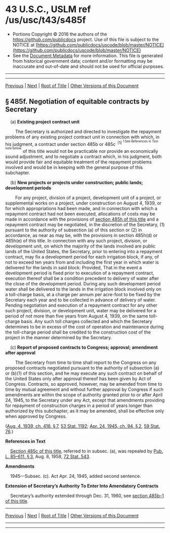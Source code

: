 ---
---

# 43 U.S.C., USLM ref /us/usc/t43/s485f

* Portions Copyright © 2016 the authors of the https://github.com/publicdocs project.
  Use of this file is subject to the NOTICE at [https://github.com/publicdocs/uscode/blob/master/NOTICE](https://github.com/publicdocs/uscode/blob/master/NOTICE)
* See the [Document Metadata](././../../../../..//README.md) for more information.
  This file is generated from historical government data; content and/or formatting may be inaccurate and out-of-date and should not be used for official purposes.

----------
----------

[Previous](./../../../../..//us/usc/t43/ch12/schX/m__us_usc_t43_s485e.md) | [Next](./../../../../..//us/usc/t43/ch12/schX/m__us_usc_t43_s485g.md) | [Root of Title](./../../../../../) | [Other Versions of this Document](https://publicdocs.github.io/go/links?ns=uslm&ref=%2Fus%2Fusc%2Ft43%2Fs485f)

## § 485f. Negotiation of equitable contracts by Secretary

    (a) __Existing project contract unit__ 

        The Secretary is authorized and directed to investigate the repayment problems of any existing project contract unit in connection with which, in his judgment, a contract under section 485b or 485c  <sup>\[1\]</sup>  <sup><sup> 1 See References in Text note below. </sup></sup>  of this title would not be practicable nor provide an economically sound adjustment, and to negotiate a contract which, in his judgment, both would provide fair and equitable treatment of the repayment problems involved and would be in keeping with the general purpose of this subchapter.

    (b) __New projects or projects under construction; public lands; development periods__ 

        For any project, division of a project, development unit of a project, or supplemental works on a project, under construction on August 4, 1939, or for which appropriations had been made, and in connection with which a repayment contract had not been executed, allocations of costs may be made in accordance with the provisions of [section 485h of this title][/us/usc/t43/s485h] and a repayment contract may be negotiated, in the discretion of the Secretary, (1) pursuant to the authority of subsection (a) of this section or (2) in accordance, as near as may be, with the provisions in section 485h(d) or 485h(e) of this title. In connection with any such project, division, or development unit, on which the majority of the lands involved are public lands of the United States, the Secretary, prior to entering into a repayment contract, may fix a development period for each irrigation block, if any, of not to exceed ten years from and including the first year in which water is delivered for the lands in said block: Provided, That in the event a development period is fixed prior to execution of a repayment contract, execution thereof shall be a condition precedent to delivery of water after the close of the development period. During any such development period water shall be delivered to the lands in the irrigation block involved only on a toll-charge basis, at a charge per annum per acre-foot to be fixed by the Secretary each year and to be collected in advance of delivery of water. Pending negotiation and execution of a repayment contract for any other such project, division, or development unit, water may be delivered for a period of not more than five years from August 4, 1939, on the same toll-charge basis. Any such toll charges collected and which the Secretary determines to be in excess of the cost of operation and maintenance during the toll-charge period shall be credited to the construction cost of the project in the manner determined by the Secretary.

    (c) __Report of proposed contracts to Congress; approval; amendment after approval__ 

        The Secretary from time to time shall report to the Congress on any proposed contracts negotiated pursuant to the authority of subsection (a) or (b)(1) of this section, and he may execute any such contract on behalf of the United States only after approval thereof has been given by Act of Congress. Contracts, so approved, however, may be amended from time to time by mutual agreement and without further approval by Congress if such amendments are within the scope of authority granted prior to or after April 24, 1945, to the Secretary under any Act, except that amendments providing for repayment of construction charges in a period of years longer than authorized by this subchapter, as it may be amended, shall be effective only when approved by Congress.

([Aug. 4, 1939, ch. 418, § 7][/us/act/1939-08-04/ch418/s7], [53 Stat. 1192][/us/stat/53/1192]; [Apr. 24, 1945, ch. 94, § 2][/us/act/1945-04-24/ch94/s2], [59 Stat. 76][/us/stat/59/76].)

 __References in Text__ 

    [Section 485c of this title][/us/usc/t43/s485c], referred to in subsec. (a), was repealed by [Pub. L. 85–611, § 3][/us/pl/85/611/s3], Aug. 8, 1958, [72 Stat. 543][/us/stat/72/543].

 __Amendments__ 

    1945—Subsec. (c). Act Apr. 24, 1945, added second sentence.

 __Extension of Secretary’s Authority To Enter Into Amendatory Contracts__ 

    Secretary’s authority extended through Dec. 31, 1960, see [section 485b–1 of this title][/us/usc/t43/s485b–1].

----------

[Previous](./../../../../..//us/usc/t43/ch12/schX/m__us_usc_t43_s485e.md) | [Next](./../../../../..//us/usc/t43/ch12/schX/m__us_usc_t43_s485g.md) | [Root of Title](./../../../../../) | [Other Versions of this Document](https://publicdocs.github.io/go/links?ns=uslm&ref=%2Fus%2Fusc%2Ft43%2Fs485f)

----------
----------

[/us/usc/t43/s485h]: https://publicdocs.github.io/go/links?ns=uslm&ref=%2Fus%2Fusc%2Ft43%2Fs485h
[/us/act/1939-08-04/ch418/s7]: https://publicdocs.github.io/go/links?ns=uslm&ref=%2Fus%2Fact%2F1939-08-04%2Fch418%2Fs7
[/us/stat/53/1192]: https://publicdocs.github.io/go/links?ns=uslm&ref=%2Fus%2Fstat%2F53%2F1192
[/us/act/1945-04-24/ch94/s2]: https://publicdocs.github.io/go/links?ns=uslm&ref=%2Fus%2Fact%2F1945-04-24%2Fch94%2Fs2
[/us/stat/59/76]: https://publicdocs.github.io/go/links?ns=uslm&ref=%2Fus%2Fstat%2F59%2F76
[/us/usc/t43/s485c]: https://publicdocs.github.io/go/links?ns=uslm&ref=%2Fus%2Fusc%2Ft43%2Fs485c
[/us/pl/85/611/s3]: https://publicdocs.github.io/go/links?ns=uslm&ref=%2Fus%2Fpl%2F85%2F611%2Fs3
[/us/stat/72/543]: https://publicdocs.github.io/go/links?ns=uslm&ref=%2Fus%2Fstat%2F72%2F543
[/us/usc/t43/s485b–1]: https://publicdocs.github.io/go/links?ns=uslm&ref=%2Fus%2Fusc%2Ft43%2Fs485b%E2%80%931


